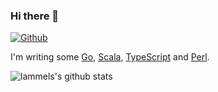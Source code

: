 ### Hi there 👋

[![Github](https://img.shields.io/github/followers/lammel?label=Follow&style=social)](https://github.com/lammel)

I'm writing some [Go](https://golang.org), [Scala](https://www.scala-lang.org), [TypeScript](https://www.typescriptlang.org) and [Perl](https://perl.org/).

![lammels's github stats](https://github-readme-stats.vercel.app/api?username=lammel&show_icons=true&count_private=true&line_height=40)

